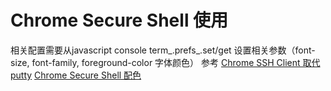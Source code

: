 # Chrome Secure Shell 使用
相关配置需要从javascript console
term_.prefs_.set/get 设置相关参数（font-size, font-family, foreground-color 字体颜色）
参考 [Chrome SSH Client 取代 putty](http://www.puritys.me/docs-blog/article-151-Chrome-SSH-Client-%E5%8F%96%E4%BB%A3-putty.html)
 [Chrome Secure Shell 配色](http://www.g2w.me/2013/07/chrome-secure-shell-colors/)
